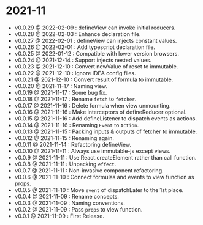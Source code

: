 # 2021-11

* v0.0.29 @ 2022-02-09 : defineView can invoke initial reducers.
* v0.0.28 @ 2022-02-03 : Enhance declaration file.
* v0.0.27 @ 2022-02-01 : defineView can injects constant values.
* v0.0.26 @ 2022-02-01 : Add typescript declaration file.
* v0.0.25 @ 2022-01-12 : Compatible with lower version browsers.
* v0.0.24 @ 2021-12-14 : Support injects nested values.
* v0.0.23 @ 2021-12-10 : Convert newValue of reset to immutable.
* v0.0.22 @ 2021-12-10 : Ignore IDEA config files.
* v0.0.21 @ 2021-12-10 : Convert result of formula to immutable.
* v0.0.20 @ 2021-11-17 : Naming view.
* v0.0.19 @ 2021-11-17 : Some bug fix.
* v0.0.18 @ 2021-11-17 : Rename `fetch` to `fetcher`.
* v0.0.17 @ 2021-11-16 : Delete formula when view unmounting.
* v0.0.16 @ 2021-11-16 : Make interceptors of defineReducer optional.
* v0.0.15 @ 2021-11-16 : Add defineListener to dispatch events as actions.
* v0.0.14 @ 2021-11-16 : Renaming `Event` to `Action`.
* v0.0.13 @ 2021-11-15 : Packing inputs & outputs of fetcher to immutable.
* v0.0.12 @ 2021-11-15 : Renaming again.
* v0.0.11 @ 2021-11-14 : Refactoring defineView.
* v0.0.10 @ 2021-11-11 : Always use immutable-js except views.
* v0.0.9 @ 2021-11-11 : Use React.createElement rather than call function.
* v0.0.8 @ 2021-11-11 : Unpacking `effect`.
* v0.0.7 @ 2021-11-11 : Non-invasive component refactoring.
* v0.0.6 @ 2021-11-10 : Connect formulas and events to view function as props.
* v0.0.5 @ 2021-11-10 : Move `event` of dispatchLater to the 1st place.
* v0.0.4 @ 2021-11-09 : Rename concepts.
* v0.0.3 @ 2021-11-09 : Naming conventions.
* v0.0.2 @ 2021-11-09 : Pass `props` to view function.
* v0.0.1 @ 2021-11-09 : First Release.
